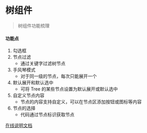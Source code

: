 # 树组件
> 树组件功能梳理

#### 功能点
1. 勾选框
2. 节点过滤
    + 通过关键字过滤树节点
3. 手风琴模式
    + 对于同一级的节点，每次只能展开一个
3. 默认展开和默认选中
    + 可将 Tree 的某些节点设置为默认展开或默认选中
4. 自定义节点内容
    + 节点的内容支持自定义，可以在节点区添加按钮或图标等内容
6. 节点的选择
    + 代码通过节点标识获取节点


[在线说明文档](http://element.eleme.io/#/zh-CN/component/tree)